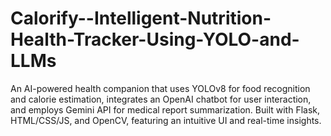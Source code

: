# Calorify--Intelligent-Nutrition-Health-Tracker-Using-YOLO-and-LLMs
An AI-powered health companion that uses YOLOv8 for food recognition and calorie estimation, integrates an OpenAI chatbot for user interaction, and employs Gemini API for medical report summarization. Built with Flask, HTML/CSS/JS, and OpenCV, featuring an intuitive UI and real-time insights.
